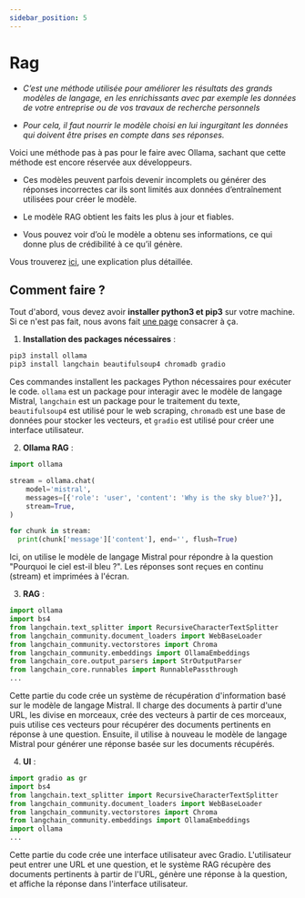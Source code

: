 ```yaml
---
sidebar_position: 5
---
```


# Rag


- *C’est une méthode utilisée pour améliorer les résultats des grands modèles de langage, en les enrichissants avec par exemple les données de votre entreprise ou de vos travaux de recherche personnels*

- *Pour cela, il faut nourrir le modèle choisi en lui ingurgitant les données qui doivent être prises en compte dans ses réponses.*

Voici une méthode pas à pas pour le faire avec Ollama, sachant que cette méthode est encore réservée aux développeurs.

- Ces modèles peuvent parfois devenir incomplets ou générer des réponses incorrectes car ils sont limités aux données d’entraînement utilisées pour créer le modèle.

- Le modèle RAG obtient les faits les plus à jour et fiables.

- Vous pouvez voir d’où le modèle a obtenu ses informations, ce qui donne plus de crédibilité à ce qu’il génère.

Vous trouverez [ici](https://www.youtube.com/watch?v=T-D1OfcDW1M), une explication plus détaillée.

## Comment faire ?

Tout d'abord, vous devez avoir **installer python3 et pip3** sur votre machine. Si ce n'est pas fait, nous avons fait [une page](/docs/installation/outils/python) consacrer à ça.

1. **Installation des packages nécessaires** : 

```bash
pip3 install ollama
pip3 install langchain beautifulsoup4 chromadb gradio
```

Ces commandes installent les packages Python nécessaires pour exécuter le code. `ollama` est un package pour interagir avec le modèle de langage Mistral, `langchain` est un package pour le traitement du texte, `beautifulsoup4` est utilisé pour le web scraping, `chromadb` est une base de données pour stocker les vecteurs, et `gradio` est utilisé pour créer une interface utilisateur.

2. **Ollama RAG** :

```python
import ollama

stream = ollama.chat(
    model='mistral',
    messages=[{'role': 'user', 'content': 'Why is the sky blue?'}],
    stream=True,
)

for chunk in stream:
  print(chunk['message']['content'], end='', flush=True)
```
Ici, on utilise le modèle de langage Mistral pour répondre à la question "Pourquoi le ciel est-il bleu ?". Les réponses sont reçues en continu (stream) et imprimées à l'écran.

3. **RAG** :

```python
import ollama
import bs4
from langchain.text_splitter import RecursiveCharacterTextSplitter
from langchain_community.document_loaders import WebBaseLoader
from langchain_community.vectorstores import Chroma
from langchain_community.embeddings import OllamaEmbeddings
from langchain_core.output_parsers import StrOutputParser
from langchain_core.runnables import RunnablePassthrough
...
```
Cette partie du code crée un système de récupération d'information basé sur le modèle de langage Mistral. Il charge des documents à partir d'une URL, les divise en morceaux, crée des vecteurs à partir de ces morceaux, puis utilise ces vecteurs pour récupérer des documents pertinents en réponse à une question. Ensuite, il utilise à nouveau le modèle de langage Mistral pour générer une réponse basée sur les documents récupérés.

4. **UI** :

```python
import gradio as gr
import bs4
from langchain.text_splitter import RecursiveCharacterTextSplitter
from langchain_community.document_loaders import WebBaseLoader
from langchain_community.vectorstores import Chroma
from langchain_community.embeddings import OllamaEmbeddings
import ollama
...
```
Cette partie du code crée une interface utilisateur avec Gradio. L'utilisateur peut entrer une URL et une question, et le système RAG récupère des documents pertinents à partir de l'URL, génère une réponse à la question, et affiche la réponse dans l'interface utilisateur.